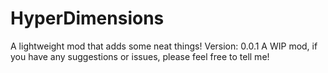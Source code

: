 # HyperDimensions
A lightweight mod that adds some neat things!
Version: 0.0.1
A WIP mod, if you have any suggestions or issues, please feel free to tell me!
